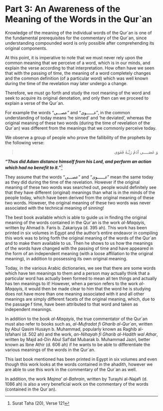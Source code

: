 Part 3: An Awareness of the Meaning of the Words in the Qur`an
==============================================================

Knowledge of the meaning of the individual words of the Qur\`an is one
of the fundamental prerequisites for the commentary of the Qur\`an,
since understanding compounded word is only possible after comprehending
its original components.

At this point, it is imperative to note that we must never rely upon the
common meaning that we perceive of a word, which is in our minds, and
explain the verse according to that interpretation. How often have we
seen that with the passing of time, the meaning of a word completely
changes and the common definition (of a particular word) which was well
known during the time of the revelation may later undergo a change.

Therefore, we must go forth and study the root meaning of the word and
seek to acquire its original denotation, and only then can we proceed to
explain a verse of the Qur\`an.

For example the words “عصـــى” and “غــــــوى”, in the common
understanding of today means ‘he sinned’ and ‘he deviated’, whereas the
original meaning of these two words (during the time of revelation of
the Qur\`an) was different from the meanings that we commonly perceive
today.

We observe a group of people who prove the fallibility of the prophets
by the following verse:

<blockquote dir="rtl">
  <p>
وَ عَصَــــى آدَمُ رَبَّـهُ فَغَوَى
  </p>
</blockquote>

***“Thus did Adam distance himself from his Lord, and perform an action
which had no benefit to it.”***[^1]

They assume that the words “عصـــى” and “غــــــوى” mean the same today
as they did during the time of the revelation. However if the original
meaning of these two words was searched out, people would definitely see
that they have different (original) meanings than what is in the minds
of the people today, which have been derived from the original meaning
of these two words. However, the original meaning of these two words was
never associated with the technical meaning of sinning!

The best book available which is able to guide us in finding the
original meaning of the words contained in the Qur\`an is the work
*al-Maqayis*, written by Ahmad b. Faris b. Zakariyya (d. 395 ah). This
work has been printed in six volumes in Egypt and the author’s entire
endeavor in compiling this work was to bring forth the original meaning
of the words of the Qur\`an and to make them available to us. Then he
shows to us how the meanings of the words have changed with the passing
of time and have appeared in the form of an independent meaning (with a
loose affiliation to the original meaning), in addition to possessing
its own original meaning.

Today, in the various Arabic dictionaries, we see that there are some
words which have ten meanings to them and a person may actually think
that a particular word has actually been formed to mean all ten things
and actually has ten meanings to it! However, when a person refers to
the work *al-Maqayis*, it would then be made clear to him that the word
he is studying does not have more than one meaning associated with it
and all other meanings are simply different facets of the original
meaning, which, due to the passage f time, have been attributed to that
word and taken as independent meanings.

In addition to the book *al-Maqayis*, the true commentator of the
Qur\`an must also refer to books such as, *al-Mufradat fi Gharib
al-Qur\`an*, written by Abul Qasim Husayn b. Muhammad, popularly known
as Raghib al-Isfahani (d. 502 ah) and the work, *an-Nihayah fi Gharib
al-Hadith wal Athar*, written by Majd ad-Din Abul Saf’dat Mubarak b.
Muhammad Jazri, better known as Ibne Athir (d. 606 ah) if he wants to be
able to differentiate the various meanings of the words in the Qur\`an.

This last book mentioned has been printed in Egypt in six volumes and
even though this work looks at the words contained in the ahadith,
however we are able to use this work in the commentary of the Qur\`an as
well.

In addition, the work *Majma’ al-Bahrain*, written by Turayhi al-Najafi
(d. 1086 ah) is also a very beneficial work on the commentary of the
words (contained in the Qur\`an).

[^1]: Surat Taha (20), Verse 121


